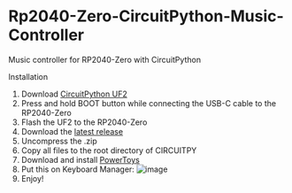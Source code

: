 # Rp2040-Zero-CircuitPython-Music-Controller
Music controller for RP2040-Zero with CircuitPython

Installation
1. Download [CircuitPython UF2](https://circuitpython.org/board/waveshare_rp2040_zero/)
2. Press and hold BOOT button while connecting the USB-C cable to the RP2040-Zero
3. Flash the UF2 to the RP2040-Zero
4. Download the [latest release](http://github.com/maxmaker627/Rp2040-Zero-CircuitPython-Music-Controller/releases/)
5. Uncompress the .zip
6. Copy all files to the root directory of CIRCUITPY
7. Download and install [PowerToys](https://learn.microsoft.com/en-us/windows/powertoys/install)
8. Put this on Keyboard Manager:
![image](https://github.com/MaxMaker627/Rp2040-Zero-CircuitPython-Music-Controller/assets/84734457/c89d0e71-877d-4e2d-8b38-53df9faf34b4)
9. Enjoy!
